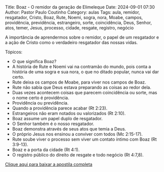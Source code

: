 Title: Boaz - O remidor da geração de Elimeleque
Date: 2024-09-01 07:30
Author: Pastor Paulo Coutinho
Category: aulas
Tags: aula, remidor, resgatador, Cristo, Boaz, Rute, Noemi, sogra, nora, Moabe, campos, providência, previdência, estrangeiro, sorte, coincidência, Deus, Senhor, atos, temer, Jesus, processo, cidade, resgate, registro, negócio

A importância de aprendermos sobre o remidor, o papel de um resgatador e a ação de Cristo como o verdadeiro resgatador das nossas vidas.

Tópicos:

- O que significa Boaz?
- A história de Rute e Noemi vai na contramão do mundo, pois conta a história de uma sogra e sua nora, o que no ditado popular, nunca vai dar certo.
- Rute deixa os campos de Moabe, para viver nos campos de Boaz.
- Rute não sabia que Deus estava preparando as coisas ao redor dela.
- Duas vezes acontecem coisas que parecem coincidência ou sorte, mas o nome certo é providência.
- Providência ou previdência.
- Quando a providência parece acabar (Rt 2:23).
- Estrangeiros não eram notados ou valorizados (Rt 2:10).
- Boaz assume um papel duplo de resgatador.
- O Senhor também é o nosso resgatador.
- Boaz demonstra através de seus atos que temia a Deus.
- O próprio Jesus nos ensinou a conviver com todos (Mc 2:15-17).
- Rute soube viver o processo sem viver um contato íntimo com Boaz (Rt 3:9-13).
- Boaz e a porta da cidade (Rt 4:1).
- O registro público do direito de resgate e todo negócio (Rt 4:7,8).

[Clique aqui para baixar a apostila completa](https://www.dropbox.com/scl/fi/g37c9ioh2apqsbuzg2lye/Aula-EBD-Boaz-O-remidor-da-gera-o-de-Elimeleque-18_08_2024.pdf?rlkey=hd2ho4c20y0nvhj1dymxuhs2i&dl=1)
